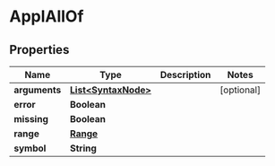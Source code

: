 

# ApplAllOf

## Properties

Name | Type | Description | Notes
------------ | ------------- | ------------- | -------------
**arguments** | [**List&lt;SyntaxNode&gt;**](SyntaxNode.md) |  |  [optional]
**error** | **Boolean** |  | 
**missing** | **Boolean** |  | 
**range** | [**Range**](Range.md) |  | 
**symbol** | **String** |  | 



